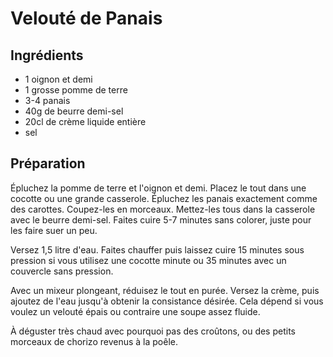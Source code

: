 # Velouté de Panais


## Ingrédients

- 1 oignon et demi
- 1 grosse pomme de terre
- 3-4 panais
- 40g de beurre demi-sel
- 20cl de crème liquide entière
- sel


## Préparation

Épluchez la pomme de terre et l'oignon et demi. Placez le tout dans une cocotte ou une grande casserole. 
Épluchez les panais exactement comme des carottes.
Coupez-les en morceaux.
Mettez-les tous dans la casserole avec le beurre demi-sel.
Faites cuire 5-7 minutes sans colorer, juste pour les faire suer un peu.

Versez 1,5 litre d'eau.
Faites chauffer puis laissez cuire 15 minutes sous pression si vous utilisez une cocotte minute ou 35 minutes avec un couvercle sans pression. 

Avec un mixeur plongeant, réduisez le tout en purée.
Versez la crème, puis ajoutez de l'eau jusqu'à obtenir la consistance désirée. Cela dépend si vous voulez un velouté épais ou contraire une soupe assez fluide. 

À déguster très chaud avec pourquoi pas des croûtons, ou des petits morceaux de chorizo revenus à la poêle. 